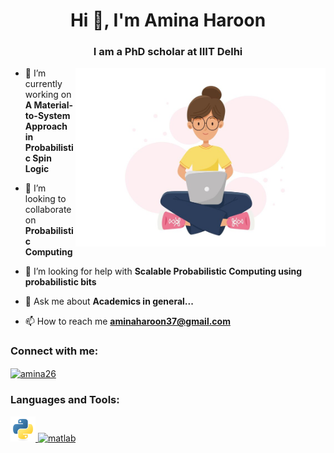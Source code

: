 
<h1 align="center">Hi 👋, I'm Amina Haroon</h1>
<h3 align="center">I am a PhD scholar at IIIT Delhi</h3>

<img align="right" alt="coding" width="400" src="https://github.com/aminaharoon/aminaharoon/blob/main/girl-with-computer-online-education-home-girl-with-laptop-freelancing_207606-165.jpg">

- 🔭 I’m currently working on **A Material-to-System Approach in Probabilistic Spin Logic**

- 👯 I’m looking to collaborate on **Probabilistic Computing**

- 🤝 I’m looking for help with **Scalable Probabilistic Computing using probabilistic bits**

- 💬 Ask me about **Academics in general...**

- 📫 How to reach me **aminaharoon37@gmail.com**

<h3 align="left">Connect with me:</h3>
<p align="left">
<a href="https://linkedin.com/in/amina26" target="blank"><img align="center" src="https://raw.githubusercontent.com/rahuldkjain/github-profile-readme-generator/master/src/images/icons/Social/linked-in-alt.svg" alt="amina26" height="30" width="40" /></a>
</p>

<h3 align="left">Languages and Tools:</h3>
<p align="left"> <a href="https://www.python.org" target="_blank" rel="noreferrer"> <img src="https://raw.githubusercontent.com/devicons/devicon/master/icons/python/python-original.svg" alt="python" width="40" height="40"/> </a>
<a href="https://www.mathworks.com/" target="_blank" rel="noreferrer"> <img src="https://upload.wikimedia.org/wikipedia/commons/2/21/Matlab_Logo.png" alt="matlab" width="40" height="40"/> </a>  </p>
